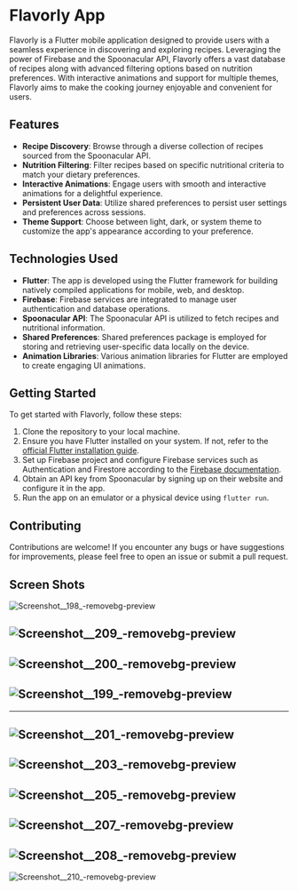 # Flavorly App

Flavorly is a Flutter mobile application designed to provide users with a seamless experience in discovering and exploring recipes. Leveraging the power of Firebase and the Spoonacular API, Flavorly offers a vast database of recipes along with advanced filtering options based on nutrition preferences. With interactive animations and support for multiple themes, Flavorly aims to make the cooking journey enjoyable and convenient for users.

## Features

- **Recipe Discovery**: Browse through a diverse collection of recipes sourced from the Spoonacular API.
- **Nutrition Filtering**: Filter recipes based on specific nutritional criteria to match your dietary preferences.
- **Interactive Animations**: Engage users with smooth and interactive animations for a delightful experience.
- **Persistent User Data**: Utilize shared preferences to persist user settings and preferences across sessions.
- **Theme Support**: Choose between light, dark, or system theme to customize the app's appearance according to your preference.

## Technologies Used

- **Flutter**: The app is developed using the Flutter framework for building natively compiled applications for mobile, web, and desktop.
- **Firebase**: Firebase services are integrated to manage user authentication and database operations.
- **Spoonacular API**: The Spoonacular API is utilized to fetch recipes and nutritional information.
- **Shared Preferences**: Shared preferences package is employed for storing and retrieving user-specific data locally on the device.
- **Animation Libraries**: Various animation libraries for Flutter are employed to create engaging UI animations.

## Getting Started

To get started with Flavorly, follow these steps:

1. Clone the repository to your local machine.
2. Ensure you have Flutter installed on your system. If not, refer to the [official Flutter installation guide](https://flutter.dev/docs/get-started/install).
3. Set up Firebase project and configure Firebase services such as Authentication and Firestore according to the [Firebase documentation](https://firebase.google.com/docs/flutter/setup).
4. Obtain an API key from Spoonacular by signing up on their website and configure it in the app.
5. Run the app on an emulator or a physical device using `flutter run`.

## Contributing

Contributions are welcome! If you encounter any bugs or have suggestions for improvements, please feel free to open an issue or submit a pull request.


## Screen Shots
![Screenshot__198_-removebg-preview](https://github.com/DivyanshArya09/Recipe_App_with_clean_arch_bloc_with_tests/assets/114161134/1941c235-4024-4c8b-a099-9a51801d31cd)

![Screenshot__209_-removebg-preview](https://github.com/DivyanshArya09/Recipe_App_with_clean_arch_bloc_with_tests/assets/114161134/143a8e5d-209a-4802-9e62-4edf66f0de5a)
---               
![Screenshot__200_-removebg-preview](https://github.com/DivyanshArya09/Recipe_App_with_clean_arch_bloc_with_tests/assets/114161134/92e5a018-49c5-42ae-bd15-11465cacdf51)
---
![Screenshot__199_-removebg-preview](https://github.com/DivyanshArya09/Recipe_App_with_clean_arch_bloc_with_tests/assets/114161134/88409ee7-0ee7-4f60-b53a-56507e7e543b)
---               
              
---               
![Screenshot__201_-removebg-preview](https://github.com/DivyanshArya09/Recipe_App_with_clean_arch_bloc_with_tests/assets/114161134/d8619e10-adb3-4004-bcb6-9138944cf5ef)
---               
![Screenshot__203_-removebg-preview](https://github.com/DivyanshArya09/Recipe_App_with_clean_arch_bloc_with_tests/assets/114161134/b459aefc-a764-4f94-b900-069bb40f214d)
---               
![Screenshot__205_-removebg-preview](https://github.com/DivyanshArya09/Recipe_App_with_clean_arch_bloc_with_tests/assets/114161134/f5184216-7b40-4b8f-afab-dcfdee39b4a4)
---               
![Screenshot__207_-removebg-preview](https://github.com/DivyanshArya09/Recipe_App_with_clean_arch_bloc_with_tests/assets/114161134/1c93d3f2-c6fa-4185-8560-ce40dbdf2c47)
---               
![Screenshot__208_-removebg-preview](https://github.com/DivyanshArya09/Recipe_App_with_clean_arch_bloc_with_tests/assets/114161134/d0bdb881-5d15-467a-8a53-467aab97f1b3)
---               
![Screenshot__210_-removebg-preview](https://github.com/DivyanshArya09/Recipe_App_with_clean_arch_bloc_with_tests/assets/114161134/d70dc85b-6708-4a4f-8748-d03b1d94bc72)



